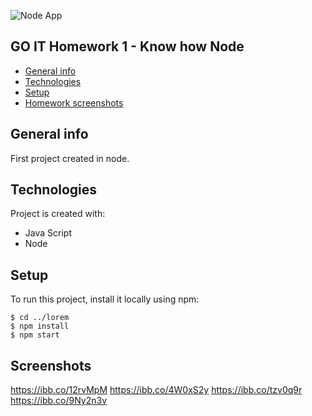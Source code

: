 ![Node App](https://i.ibb.co/zfXnFLF/Zrzut-ekranu-2023-10-18-o-22-40-54.png)

## GO IT Homework 1 - Know how Node

- [General info](#general-info)
- [Technologies](#technologies)
- [Setup](#setup)
- [Homework screenshots](#screenshots)

## General info

First project created in node.

## Technologies

Project is created with:

- Java Script
- Node

## Setup

To run this project, install it locally using npm:

```
$ cd ../lorem
$ npm install
$ npm start
```

## Screenshots

https://ibb.co/12rvMpM
https://ibb.co/4W0xS2y
https://ibb.co/tzv0q9r
https://ibb.co/9Ny2n3v

